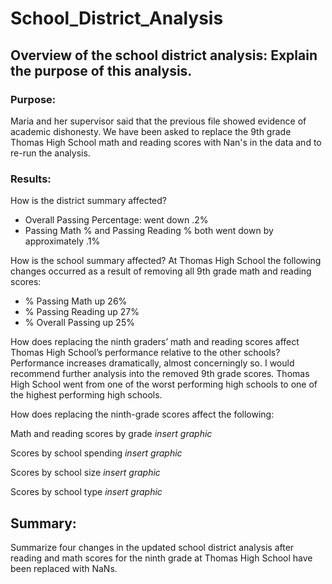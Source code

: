 # School_District_Analysis

## Overview of the school district analysis: Explain the purpose of this analysis.
### Purpose: 
Maria and her supervisor said that the previous file showed evidence of academic dishonesty. We have been asked to replace the 9th grade Thomas High School math and reading scores with Nan's in the data and to re-run the analysis. 

### Results:

How is the district summary affected?
- Overall Passing Percentage: went down .2%
- Passing Math % and Passing Reading % both went down by approximately .1%

How is the school summary affected?
At Thomas High School the following changes occurred as a result of removing all 9th grade math and reading scores:
- % Passing Math up 26%
- % Passing Reading up 27%
- % Overall Passing up 25%

How does replacing the ninth graders’ math and reading scores affect Thomas High School’s performance relative to the other schools?
Performance increases dramatically, almost concerningly so. I would recommend further analysis into the removed 9th grade scores. 
Thomas High School went from one of the worst performing high schools to one of the highest performing high schools. 

How does replacing the ninth-grade scores affect the following:


Math and reading scores by grade
*insert graphic*


Scores by school spending
*insert graphic*

Scores by school size
*insert graphic*

Scores by school type
*insert graphic*

## Summary: 
Summarize four changes in the updated school district analysis after reading and math scores for the ninth grade at Thomas High School have been replaced with NaNs.
